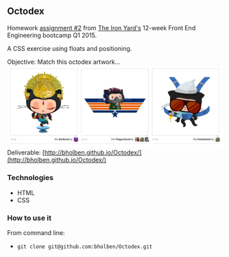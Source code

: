 
## Octodex

Homework [assignment #2](https://github.com/tiy-atl-js-q1-2015/Assignments) from [The Iron Yard's](http://theironyard.com/locations/atlanta/) 12-week Front End Engineering bootcamp Q1 2015.  

A CSS exercise using floats and positioning.  

Objective:  Match this octodex artwork...  
![artwork](octodex.png)  
Deliverable: [http://bholben.github.io/Octodex/](http://bholben.github.io/Octodex/)  

### Technologies
  * HTML
  * CSS

### How to use it

From command line:  
  * `git clone git@github.com:bholben/Octodex.git`  

